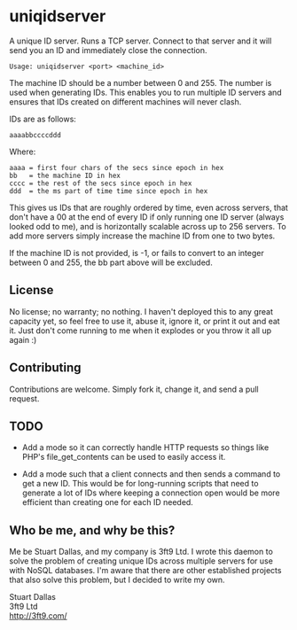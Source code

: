 uniqidserver
============

A unique ID server. Runs a TCP server. Connect to that server and it will send you an ID and immediately close the connection.

    Usage: uniqidserver <port> <machine_id>

The machine ID should be a number between 0 and 255. The number is used when generating IDs. This enables you to run multiple ID servers and ensures that IDs created on different machines will never clash.

IDs are as follows:

    aaaabbccccddd

Where:

    aaaa = first four chars of the secs since epoch in hex
    bb   = the machine ID in hex
    cccc = the rest of the secs since epoch in hex
    ddd  = the ms part of time time since epoch in hex

This gives us IDs that are roughly ordered by time, even across servers, that don't have a 00 at the end of every ID if only running one ID server (always looked odd to me), and is horizontally scalable across up to 256 servers. To add more servers simply increase the machine ID from one to two bytes.

If the machine ID is not provided, is -1, or fails to convert to an integer between 0 and 255, the bb part above will be excluded.

License
-------

No license; no warranty; no nothing. I haven't deployed this to any great capacity yet, so feel free to use it, abuse it, ignore it, or print it out and eat it. Just don't come running to me when it explodes or you throw it all up again :)

Contributing
------------

Contributions are welcome. Simply fork it, change it, and send a pull request.

TODO
----

* Add a mode so it can correctly handle HTTP requests so things like PHP's file_get_contents can be used to easily access it.

* Add a mode such that a client connects and then sends a command to get a new ID. This would be for long-running scripts that need to generate a lot of IDs where keeping a connection open would be more efficient than creating one for each ID needed.

Who be me, and why be this?
---------------------------

Me be Stuart Dallas, and my company is 3ft9 Ltd. I wrote this daemon to solve the problem of creating unique IDs across multiple servers for use with NoSQL databases. I'm aware that there are other established projects that also solve this problem, but I decided to write my own.

Stuart Dallas<br />
3ft9 Ltd<br />
http://3ft9.com/

